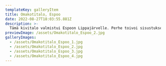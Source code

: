 ```yaml
---
templateKey: galleryItem
title: Omakotitalo, Espoo
date: 2022-08-27T18:03:55.881Z
description: >-
  Tämä kivitalo valmistui Espoon Lippajärvelle. Perhe toivoi sisustukseen ruskean eri sävyjä ja luksusta yhdistettynä hieman rouheampiin materiaaleihin. Suunnittelin tähän kotiin pinnat, kiintokalusteet, irtokalusteet ja tekstiilit.
previewImage: /assets/Omakotitalo_Espoo_2.jpg
galleryImages:
  - /assets/Omakotitalo_Espoo_1.jpg
  - /assets/Omakotitalo_Espoo_2.jpg
  - /assets/Omakotitalo_Espoo_3.jpg
  - /assets/Omakotitalo_Espoo_4.jpg
---
```


